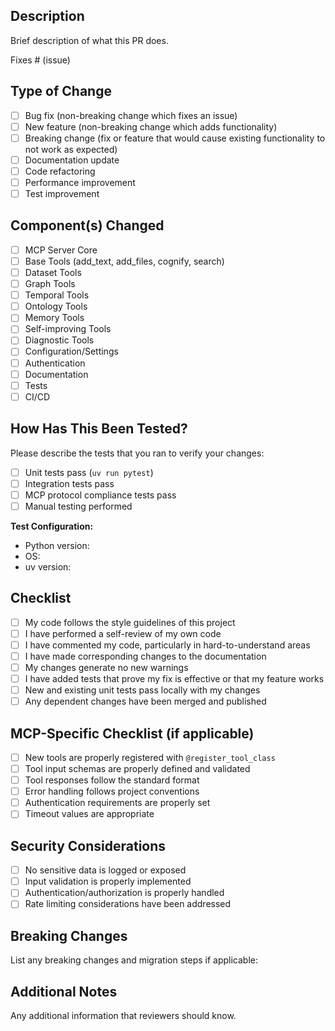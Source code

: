 ## Description

Brief description of what this PR does.

Fixes # (issue)

## Type of Change

- [ ] Bug fix (non-breaking change which fixes an issue)
- [ ] New feature (non-breaking change which adds functionality)
- [ ] Breaking change (fix or feature that would cause existing functionality to not work as expected)
- [ ] Documentation update
- [ ] Code refactoring
- [ ] Performance improvement
- [ ] Test improvement

## Component(s) Changed

- [ ] MCP Server Core
- [ ] Base Tools (add_text, add_files, cognify, search)
- [ ] Dataset Tools
- [ ] Graph Tools
- [ ] Temporal Tools
- [ ] Ontology Tools
- [ ] Memory Tools
- [ ] Self-improving Tools
- [ ] Diagnostic Tools
- [ ] Configuration/Settings
- [ ] Authentication
- [ ] Documentation
- [ ] Tests
- [ ] CI/CD

## How Has This Been Tested?

Please describe the tests that you ran to verify your changes:

- [ ] Unit tests pass (`uv run pytest`)
- [ ] Integration tests pass
- [ ] MCP protocol compliance tests pass
- [ ] Manual testing performed

**Test Configuration:**
- Python version: 
- OS: 
- uv version:

## Checklist

- [ ] My code follows the style guidelines of this project
- [ ] I have performed a self-review of my own code
- [ ] I have commented my code, particularly in hard-to-understand areas
- [ ] I have made corresponding changes to the documentation
- [ ] My changes generate no new warnings
- [ ] I have added tests that prove my fix is effective or that my feature works
- [ ] New and existing unit tests pass locally with my changes
- [ ] Any dependent changes have been merged and published

## MCP-Specific Checklist (if applicable)

- [ ] New tools are properly registered with `@register_tool_class`
- [ ] Tool input schemas are properly defined and validated
- [ ] Tool responses follow the standard format
- [ ] Error handling follows project conventions
- [ ] Authentication requirements are properly set
- [ ] Timeout values are appropriate

## Security Considerations

- [ ] No sensitive data is logged or exposed
- [ ] Input validation is properly implemented
- [ ] Authentication/authorization is properly handled
- [ ] Rate limiting considerations have been addressed

## Breaking Changes

List any breaking changes and migration steps if applicable:

## Additional Notes

Any additional information that reviewers should know.
